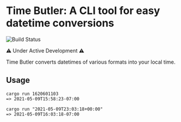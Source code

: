 Time Butler: A CLI tool for easy datetime conversions
=====================================================
![Build Status](https://travis-ci.com/heepster/time-butler.svg?branch=main)

⚠️ Under Active Development ⚠️

Time Butler converts datetimes of various formats into your local time.


## Usage

```
cargo run 1620601103
=> 2021-05-09T15:58:23-07:00

cargo run "2021-05-09T23:03:18+00:00"
=> 2021-05-09T16:03:18-07:00
```